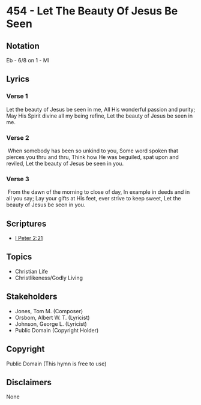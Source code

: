 # 454 - Let The Beauty Of Jesus Be Seen

## Notation

Eb - 6/8 on 1 - MI

## Lyrics

### Verse 1

Let the beauty of Jesus be seen in me, All His wonderful passion and purity; May His Spirit divine all my being refine, Let the beauty of Jesus be seen in me.

### Verse 2

 When somebody has been so unkind to you, Some word spoken that pierces you thru and thru, Think how He was beguiled, spat upon and reviled, Let the beauty of Jesus be seen in you.

### Verse 3

 From the dawn of the morning to close of day, In example in deeds and in all you say; Lay your gifts at His feet, ever strive to keep sweet, Let the beauty of Jesus be seen in you. 


## Scriptures

- [I Peter 2:21](https://www.biblegateway.com/passage/?search=I%20Peter%202%3A21)

## Topics

- Christian Life
- Christlikeness/Godly Living

## Stakeholders

- Jones, Tom M. (Composer)
- Orsbom, Albert W. T. (Lyricist)
- Johnson, George L. (Lyricist)
- Public Domain (Copyright Holder)

## Copyright

Public Domain
(This hymn is free to use)

## Disclaimers

None

